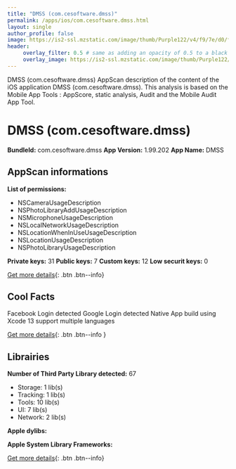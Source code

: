 ```yaml
---
title: "DMSS (com.cesoftware.dmss)"
permalink: /apps/ios/com.cesoftware.dmss.html
layout: single
author_profile: false
image: https://is2-ssl.mzstatic.com/image/thumb/Purple122/v4/f9/7e/d0/f97ed0a9-ed62-fc61-0f90-34cf17619375/AppIcon-0-0-1x_U007emarketing-0-0-0-5-0-0-sRGB-0-0-0-GLES2_U002c0-512MB-85-220-0-0.png/512x512bb.jpg
header: 
     overlay_filter: 0.5 # same as adding an opacity of 0.5 to a black background
     overlay_image: https://is2-ssl.mzstatic.com/image/thumb/Purple122/v4/f9/7e/d0/f97ed0a9-ed62-fc61-0f90-34cf17619375/AppIcon-0-0-1x_U007emarketing-0-0-0-5-0-0-sRGB-0-0-0-GLES2_U002c0-512MB-85-220-0-0.png/512x512bb.jpg
---
```

DMSS (com.cesoftware.dmss) AppScan description of the content of the iOS application DMSS (com.cesoftware.dmss). This analysis is based on the Mobile App Tools : AppScore, static analysis, Audit and the Mobile Audit App Tool.

# DMSS (com.cesoftware.dmss)

**BundleId:** com.cesoftware.dmss
**App Version:** 1.99.202
**App Name:** DMSS


## AppScan informations 

**List of permissions:** 
- NSCameraUsageDescription
- NSPhotoLibraryAddUsageDescription
- NSMicrophoneUsageDescription
- NSLocalNetworkUsageDescription
- NSLocationWhenInUseUsageDescription
- NSLocationUsageDescription
- NSPhotoLibraryUsageDescription
  
  
**Private keys:** 31
**Public keys:** 7
**Custom keys:** 12
**Low securit keys:** 0
  
[Get more details](/pricing.html){: .btn .btn--info}

## Cool Facts

Facebook Login detected
Google Login detected
Native App
build using Xcode 13
support multiple languages
  
[Get more details](/pricing.html){: .btn .btn--info }

## Librairies 
**Number of Third Party Library detected:** 67
- Storage: 1 lib(s)
- Tracking: 1 lib(s)
- Tools: 10 lib(s)
- UI: 7 lib(s)
- Network: 2 lib(s)


**Apple dylibs:**


**Apple System Library Frameworks:**


  
[Get more details](/pricing.html){: .btn .btn--info}

